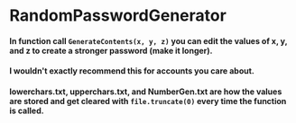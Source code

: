 # RandomPasswordGenerator
 
#### In function call ```GenerateContents(x, y, z)``` you can edit the values of x, y, and z to create a stronger password (make it longer). 
#### I wouldn't exactly recommend this for accounts you care about.

#### lowerchars.txt, upperchars.txt, and NumberGen.txt are how the values are stored and get cleared with ```file.truncate(0)``` every time the function is called.
